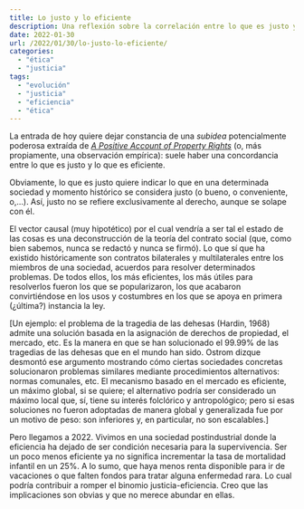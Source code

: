 ```yaml
---
title: Lo justo y lo eficiente
description: Una reflexión sobre la correlación entre lo que es justo y lo que es eficiente
date: 2022-01-30
url: /2022/01/30/lo-justo-lo-eficiente/
categories:
  - "ética"
  - "justicia"
tags:
  - "evolución"
  - "justicia"
  - "eficiencia"
  - "ética"
---
```


La entrada de hoy quiere dejar constancia de una _subidea_ potencialmente poderosa extraída de [_A Positive Account of Property Rights_](http://www.daviddfriedman.com/Academic/Property/Property.html) (o, más propiamente, una observación empírica): suele haber una concordancia entre lo que es justo y lo que es eficiente.

Obviamente, lo que es justo quiere indicar lo que en una determinada sociedad y momento histórico se considera justo (o bueno, o conveniente, o,...). Así, justo no se refiere exclusivamente al derecho, aunque se solape con él.

El vector causal (muy hipotético) por el cual vendría a ser tal el estado de las cosas es una deconstrucción de la teoría del contrato social (que, como bien sabemos, nunca se redactó y  nunca se firmó). Lo que sí que ha existido históricamente son contratos bilaterales y multilaterales entre los miembros de una sociedad, acuerdos para resolver determinados problemas. De todos ellos, los más eficientes, los más útiles para resolverlos fueron los que se popularizaron, los que acabaron convirtiéndose en los usos y costumbres en los que se apoya en primera (¿última?) instancia la ley.

 [Un ejemplo: el problema de la tragedia de las dehesas (Hardin, 1968) admite una solución basada en la asignación de derechos de propiedad, el mercado, etc. Es la manera en que se han solucionado el 99.99% de las tragedias de las dehesas que en el mundo han sido. Ostrom dizque desmontó ese argumento mostrando cómo ciertas sociedades concretas solucionaron problemas similares mediante procedimientos alternativos: normas comunales, etc. El mecanismo basado en el mercado es eficiente, un máximo global, si se quiere; el alternativo podría ser considerado un máximo local que, sí, tiene su interés folclórico y antropológico; pero si esas soluciones no fueron adoptadas de manera global y generalizada fue por un motivo de peso: son inferiores y, en particular, no son escalables.]

Pero llegamos a 2022. Vivimos en una sociedad postindustrial donde la eficiencia ha dejado de ser condición necesaria para la supervivencia. Ser un poco menos eficiente ya no significa incrementar la tasa de mortalidad infantil en un 25%. A lo sumo, que haya menos renta disponible para ir de vacaciones o que falten fondos para tratar alguna enfermedad rara. Lo cual podría contribuir a romper el binomio justicia-eficiencia. Creo que las implicaciones son obvias y que no merece abundar en ellas.